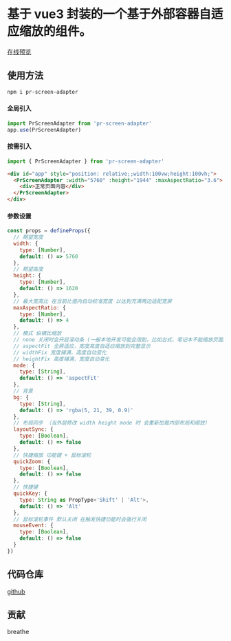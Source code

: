 # 基于 vue3 封装的一个基于外部容器自适应缩放的组件。

[在线预览](https://pryun.vip/pr-screen-adapter/)

## 使用方法

```bash
npm i pr-screen-adapter
```

#### 全局引入

```js
import PrScreenAdapter from 'pr-screen-adapter'
app.use(PrScreenAdapter)
```

#### 按需引入

```js
import { PrScreenAdapter } from 'pr-screen-adapter'
```

```html
<div id="app" style="position: relative;;width:100vw;height:100vh;">
  <PrScreenAdapter :width="5760" :height="1944" :maxAspectRatio="3.6">
    <div>正常页面内容</div>
  </PrScreenAdapter>
</div>
```

#### 参数设置

```js
const props = defineProps({
  // 期望宽度
  width: {
    type: [Number],
    default: () => 5760
  },
  // 期望高度
  height: {
    type: [Number],
    default: () => 1620
  },
  // 最大宽高比 在当前比值内自动校准宽度 以达到充满两边适配宽屏
  maxAspectRatio: {
    type: [Number],
    default: () => 4
  },
  // 模式 纵横比缩放
  // none 关闭时会开启滚动条 (一般本地开发可能会用到，比如台式、笔记本不能缩放页面时)
  // aspectFit 全屏适应，宽度高度自适应缩放到完整显示
  // widthFix 宽度铺满，高度自动变化
  // heightFix 高度铺满，宽度自动变化
  mode: {
    type: [String],
    default: () => 'aspectFit'
  },
  // 背景
  bg: {
    type: [String],
    default: () => 'rgba(5, 21, 39, 0.9)'
  },
  // 布局同步 （当外层修改 width height mode 时 会重新加载内部布局和缩放）
  layoutSync: {
    type: [Boolean],
    default: () => false
  },
  // 快捷缩放 功能键 + 鼠标滚轮
  quickZoom: {
    type: [Boolean],
    default: () => false
  },
  // 快捷键
  quickKey: {
    type: String as PropType<'Shift' | 'Alt'>,
    default: () => 'Alt'
  },
  // 鼠标滚轮事件 默认关闭 在触发快捷功能时会强行关闭
  mouseEvent: {
    type: [Boolean],
    default: () => false
  }
})
```

## 代码仓库

[github](https://github.com/breathe97/pr-screen-adapter)

## 贡献

breathe
